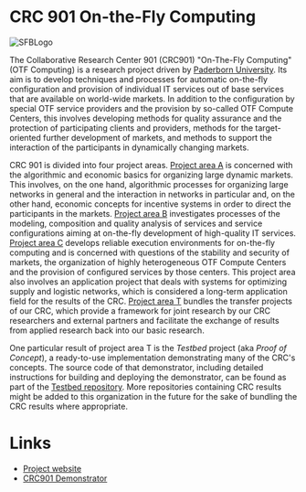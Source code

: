 # CRC 901 On-the-Fly Computing

![SFBLogo](https://user-images.githubusercontent.com/352576/215726368-ed7da97d-d8a2-4745-9334-007a974be106.png)

The Collaborative Research Center 901 (CRC901) "On-The-Fly Computing" (OTF Computing) is a research project driven by [Paderborn University](https://www.uni-paderborn.de/en/). Its aim is to develop techniques and processes for automatic on-the-fly configuration and provision of individual IT services out of base services that are available on world-wide markets. In addition to the configuration by special OTF service providers and the provision by so-called OTF Compute Centers, this involves developing methods for quality assurance and the protection of participating clients and providers, methods for the target-oriented further development of markets, and methods to support the interaction of the participants in dynamically changing markets.

CRC 901 is divided into four project areas. [Project area A](https://sfb901.uni-paderborn.de/de/projects/project-area-a) is concerned with the algorithmic and economic basics for organizing large dynamic markets. This involves, on the one hand, algorithmic processes for organizing large networks in general and the interaction in networks in particular and, on the other hand, economic concepts for incentive systems in order to direct the participants in the markets. [Project area B](https://sfb901.uni-paderborn.de/de/projects/project-area-b) investigates processes of the modeling, composition and quality analysis of services and service configurations aiming at on-the-fly development of high-quality IT services. [Project area C](https://sfb901.uni-paderborn.de/de/projects/project-area-c) develops reliable execution environments for on-the-fly computing and is concerned with questions of the stability and security of markets, the organization of highly heterogeneous OTF Compute Centers and the provision of configured services by those centers. This project area also involves an application project that deals with systems for optimizing supply and logistic networks, which is considered a long-term application field for the results of the CRC. [Project area T](https://sfb901.uni-paderborn.de/de/projects/project-area-t) bundles the transfer projects of our CRC, which provide a framework for joint research by our CRC researchers and external partners and facilitate the exchange of results from applied research back into our basic research.

One particular result of project area T is the *Testbed* project (aka *Proof of Concept*), a ready-to-use implementation demonstrating many of the CRC's concepts. The source code of that demonstrator, including detailed instructions for building and deploying the demonstrator, can be found as part of the [Testbed repository](https://github.com/CRC-901-On-the-Fly-Computing/Testbed). More repositories containing CRC results might be added to this organization in the future for the sake of bundling the CRC results where appropriate.

# Links

- [Project website](https://sfb901.uni-paderborn.de/de/)
- [CRC901 Demonstrator](https://github.com/CRC-901-On-the-Fly-Computing/Testbed)
